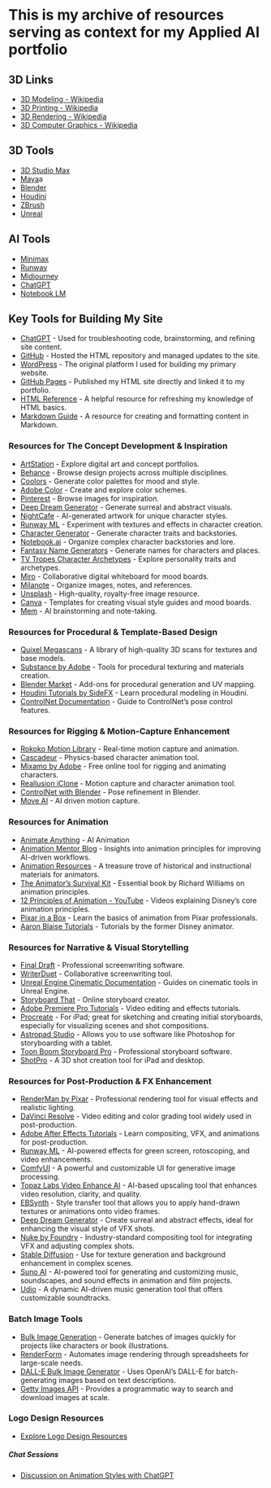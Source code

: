 # This is my archive of resources serving as context for my Applied AI portfolio

## 3D Links
- [3D Modeling - Wikipedia](https://en.wikipedia.org/wiki/3D_modeling)
- [3D Printing - Wikipedia](https://en.wikipedia.org/wiki/3D_printing)
- [3D Rendering - Wikipedia](https://en.wikipedia.org/wiki/3D_rendering)
- [3D Computer Graphics - Wikipedia](https://en.wikipedia.org/wiki/3D_computer_graphics)

## 3D Tools
- [3D Studio Max](https://www.autodesk.com/products/3ds-max/)
- [Maya](https://www.autodesk.com/products/maya/)a
- [Blender](https://www.blender.org)
- [Houdini](https://www.sidefx.com/)
- [ZBrush](https://www.maxon.net/en/zbrush)
- [Unreal](https://www.unrealengine.com/en-US)

## AI Tools
- [Minimax](https://hailuoai.video/)
- [Runway](https://runwayml.com/)
- [Midjourney](https://midjourney.com/)
- [ChatGPT](https://chat.openai.com/)
- [Notebook LM](https://notebooklm.google.com/)

## Key Tools for Building My Site
- [ChatGPT](https://chat.openai.com/) - Used for troubleshooting code, brainstorming, and refining site content.
- [GitHub](https://github.com/) - Hosted the HTML repository and managed updates to the site.
- [WordPress](https://wordpress.com/) - The original platform I used for building my primary website.
- [GitHub Pages](https://pages.github.com/) - Published my HTML site directly and linked it to my portfolio.
- [HTML Reference](https://htmlreference.io/) - A helpful resource for refreshing my knowledge of HTML basics.
- [Markdown Guide](https://www.markdownguide.org/) - A resource for creating and formatting content in Markdown.

### Resources for The Concept Development & Inspiration
- [ArtStation](https://www.artstation.com/) - Explore digital art and concept portfolios.
- [Behance](https://www.behance.net/) - Browse design projects across multiple disciplines.
- [Coolors](https://coolors.co/) - Generate color palettes for mood and style.
- [Adobe Color](https://color.adobe.com/create) - Create and explore color schemes.
- [Pinterest](https://www.pinterest.com/) - Browse images for inspiration.
- [Deep Dream Generator](https://deepdreamgenerator.com/) - Generate surreal and abstract visuals.
- [NightCafe](https://creator.nightcafe.studio/) - AI-generated artwork for unique character styles.
- [Runway ML](https://runwayml.com/) - Experiment with textures and effects in character creation.
- [Character Generator](https://www.character-generator.org.uk/) - Generate character traits and backstories.
- [Notebook.ai](https://www.notebook.ai/) - Organize complex character backstories and lore.
- [Fantasy Name Generators](https://www.fantasynamegenerators.com/) - Generate names for characters and places.
- [TV Tropes Character Archetypes](https://tvtropes.org/pmwiki/pmwiki.php/Main/Characters) - Explore personality traits and archetypes.
- [Miro](https://miro.com/) - Collaborative digital whiteboard for mood boards.
- [Milanote](https://www.milanote.com/) - Organize images, notes, and references.
- [Unsplash](https://unsplash.com/) - High-quality, royalty-free image resource.
- [Canva](https://www.canva.com/) - Templates for creating visual style guides and mood boards.
- [Mem](https://get.mem.ai/) - AI brainstorming and note-taking.

### Resources for Procedural & Template-Based Design
- [Quixel Megascans](https://quixel.com/megascans/) - A library of high-quality 3D scans for textures and base models.
- [Substance by Adobe](https://www.adobe.com/products/substance3d.html) - Tools for procedural texturing and materials creation.
- [Blender Market](https://blendermarket.com/) - Add-ons for procedural generation and UV mapping.
- [Houdini Tutorials by SideFX](https://www.sidefx.com/learn/) - Learn procedural modeling in Houdini.
- [ControlNet Documentation](https://github.com/lllyasviel/ControlNet) - Guide to ControlNet’s pose control features.

### Resources for Rigging & Motion-Capture Enhancement
- [Rokoko Motion Library](https://www.rokoko.com/) - Real-time motion capture and animation.
- [Cascadeur](https://cascadeur.com/) - Physics-based character animation tool.
- [Mixamo by Adobe](https://www.mixamo.com/) - Free online tool for rigging and animating characters.
- [Reallusion iClone](https://www.reallusion.com/iclone/) - Motion capture and character animation tool.
- [ControlNet with Blender](https://github.com/lllyasviel/ControlNet) - Pose refinement in Blender.
- [Move AI](https://www.move.ai) - AI driven motion capture.

### Resources for Animation
- [Animate Anything](https://anything.world/animate-anything) - AI Animation
- [Animation Mentor Blog](https://blog.animationmentor.com/) - Insights into animation principles for improving AI-driven workflows.
- [Animation Resources](https://animationresources.org/) - A treasure trove of historical and instructional materials for animators.
- [The Animator’s Survival Kit](https://www.theanimatorssurvivalkit.com/) - Essential book by Richard Williams on animation principles.
- [12 Principles of Animation - YouTube](https://www.youtube.com/watch?v=uDqjIdI4bF4) - Videos explaining Disney’s core animation principles.
- [Pixar in a Box](https://www.khanacademy.org/partner-content/pixar) - Learn the basics of animation from Pixar professionals.
- [Aaron Blaise Tutorials](https://creatureartteacher.com/) - Tutorials by the former Disney animator.

### Resources for Narrative & Visual Storytelling
- [Final Draft](https://www.finaldraft.com/) - Professional screenwriting software.
- [WriterDuet](https://www.writerduet.com/) - Collaborative screenwriting tool.
- [Unreal Engine Cinematic Documentation](https://docs.unrealengine.com/en-US/index.html) - Guides on cinematic tools in Unreal Engine.
- [Storyboard That](https://www.storyboardthat.com/) - Online storyboard creator.
- [Adobe Premiere Pro Tutorials](https://helpx.adobe.com/premiere-pro/tutorials.html) - Video editing and effects tutorials.
- [Procreate](https://procreate.art/) - For iPad; great for sketching and creating initial storyboards, especially for visualizing scenes and shot compositions.
- [Astropad Studio](https://astropad.com/product/studio/) - Allows you to use software like Photoshop for storyboarding with a tablet.
- [Toon Boom Storyboard Pro](https://www.toonboom.com/products/storyboardpro) - Professional storyboard software.
- [ShotPro](https://www.shotpro.com/) - A 3D shot creation tool for iPad and desktop.

### Resources for Post-Production & FX Enhancement
- [RenderMan by Pixar](https://renderman.pixar.com/) - Professional rendering tool for visual effects and realistic lighting.
- [DaVinci Resolve](https://www.blackmagicdesign.com/products/davinciresolve/) - Video editing and color grading tool widely used in post-production.
- [Adobe After Effects Tutorials](https://helpx.adobe.com/after-effects/tutorials.html) - Learn compositing, VFX, and animations for post-production.
- [Runway ML](https://runwayml.com/) - AI-powered effects for green screen, rotoscoping, and video enhancements.
- [ComfyUI](https://github.com/comfyanonymous/ComfyUI) - A powerful and customizable UI for generative image processing.
- [Topaz Labs Video Enhance AI](https://www.topazlabs.com/video-enhance-ai) - AI-based upscaling tool that enhances video resolution, clarity, and quality.
- [EBSynth](https://ebsynth.com/) - Style transfer tool that allows you to apply hand-drawn textures or animations onto video frames.
- [Deep Dream Generator](https://deepdreamgenerator.com/) - Create surreal and abstract effects, ideal for enhancing the visual style of VFX shots.
- [Nuke by Foundry](https://www.foundry.com/products/nuke) - Industry-standard compositing tool for integrating VFX and adjusting complex shots.
- [Stable Diffusion](https://stability.ai/) - Use for texture generation and background enhancement in complex scenes.
- [Suno AI](https://www.suno.ai/) - AI-powered tool for generating and customizing music, soundscapes, and sound effects in animation and film projects.
- [Udio](https://www.udio.ai/) - A dynamic AI-driven music generation tool that offers customizable soundtracks.

### Batch Image Tools
- [Bulk Image Generation](https://bulkimagegeneration.com/) - Generate batches of images quickly for projects like characters or book illustrations.
- [RenderForm](https://renderform.io/bulk-image-generation/) - Automates image rendering through spreadsheets for large-scale needs.
- [DALL-E Bulk Image Generator](https://theresanaiforthat.com/ai/dall-e-bulk-image-generator/) - Uses OpenAI’s DALL-E for batch-generating images based on text descriptions.
- [Getty Images API](https://developers.gettyimages.com/) - Provides a programmatic way to search and download images at scale.

### Logo Design Resources
- [Explore Logo Design Resources](./logo-design-resources.md)

##### Chat Sessions
- [Discussion on Animation Styles with ChatGPT](https://github.com/lionbrush/3d-ai/blob/main/docs/animation-styles.md)

